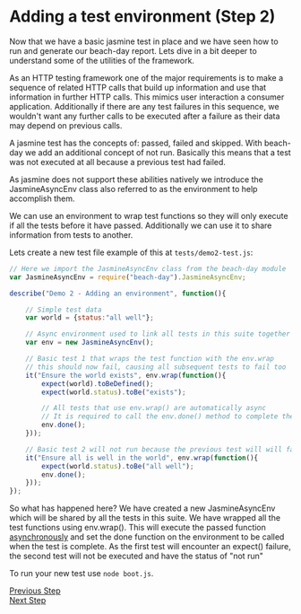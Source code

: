 # Adding a test environment (Step 2)
Now that we have a basic jasmine test in place and we have seen how to run and generate our beach-day report. Lets dive in a bit deeper to understand some of the utilities of the framework.

As an HTTP testing framework one of the major requirements is to make a sequence of related HTTP calls that build up information and use that information in further HTTP calls. This mimics user interaction a consumer application. 
Additionally if there are any test failures in this sequence, we wouldn't want any further calls to be executed after a failure as their data may depend on previous calls.

A jasmine test has the concepts of: passed, failed and skipped. With beach-day we add an additional concept of not run. Basically this means that a test was not executed at all because a previous test had failed.

As jasmine does not support these abilities natively we introduce the JasmineAsyncEnv class also referred to as the environment to help accomplish them.

We can use an environment to wrap test functions so they will only execute if all the tests before it have passed. 
Additionally we can use it to share information from tests to another.

Lets create a new test file example of this at `tests/demo2-test.js`:
```javascript
// Here we import the JasmineAsyncEnv class from the beach-day module
var JasmineAsyncEnv = require("beach-day").JasmineAsyncEnv;

describe("Demo 2 - Adding an environment", function(){

    // Simple test data
    var world = {status:"all well"};

    // Async environment used to link all tests in this suite together
    var env = new JasmineAsyncEnv();

    // Basic test 1 that wraps the test function with the env.wrap
    // this should now fail, causing all subsequent tests to fail too
    it("Ensure the world exists", env.wrap(function(){
        expect(world).toBeDefined();
        expect(world.status).toBe("exists");

        // All tests that use env.wrap() are automatically async
        // It is required to call the env.done() method to complete the test
        env.done();
    }));

    // Basic test 2 will not run because the previous test will will fail
    it("Ensure all is well in the world", env.wrap(function(){
        expect(world.status).toBe("all well");
        env.done();
    }));
});
```

So what has happened here? We have created a new JasmineAsyncEnv which will be shared by all the tests in this suite. We have wrapped all the test functions using env.wrap(). This will execute the passed function [asynchronously](http://jasmine.github.io/edge/introduction.html#section-Asynchronous_Support) and set the done function on the environment to be called when the test is complete.
As the first test will encounter an expect() failure, the second test will not be executed and have the status of "not run" 

To run your new test use `node boot.js`.

[Previous Step](step1.md)  
[Next Step](step3.md)